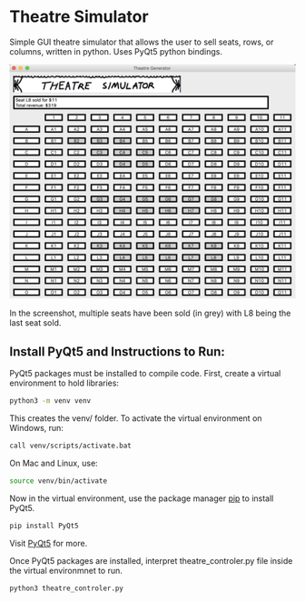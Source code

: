# Theatre Simulator

Simple GUI theatre simulator that allows the user to sell seats, rows, or columns, written in python. 
Uses PyQt5 python bindings.

<img src="images/screenshot.jpg" width="700">

In the screenshot, multiple seats have been sold (in grey) with L8 being the last seat sold.

## Install PyQt5 and Instructions to Run:
PyQt5 packages must be installed to compile code.
First, create a virtual environment to hold libraries:
```bash
python3 -m venv venv
```
This creates the venv/ folder. To activate the virtual environment on Windows, run:
```bash
call venv/scripts/activate.bat
```
On Mac and Linux, use:
```bash
source venv/bin/activate
```
Now in the virtual environment, use the package manager [pip](https://pip.pypa.io/en/stable/) to install PyQt5.
```bash
pip install PyQt5
```
Visit [PyQt5](https://pypi.org/project/PyQt5/) for more.

Once PyQt5 packages are installed, interpret theatre_controler.py file inside the virtual environmnet to run.
```bash
python3 theatre_controler.py
```